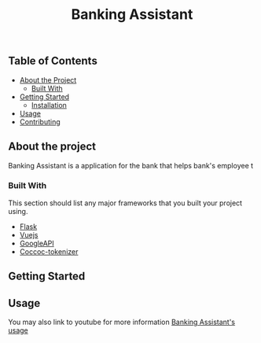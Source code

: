 <h1 align="center"> Banking Assistant </h1> <br>

## Table of Contents
* [About the Project](#about-the-project)
  * [Built With](#built-with)
* [Getting Started](#getting-started)
  * [Installation](#installation)
* [Usage](#usage)
* [Contributing](#contributing)

## About the project
Banking Assistant is a application for the bank that helps bank's employee t

### Built With
This section should list any major frameworks that you built your project using. 
* [Flask](https://flask.palletsprojects.com/en/1.1.x/)
* [Vuejs](https://vuejs.org/)
* [GoogleAPI](https://cloud.google.com/speech-to-text)
* [Coccoc-tokenizer](https://github.com/coccoc/coccoc-tokenizer)



## Getting Started

## Usage
You may also link to youtube for more information
[Banking Assistant's usage](https://www.youtube.com/watch?v=dnZbtPNeZTo)
